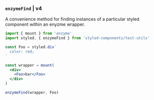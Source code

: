 ### `enzymeFind` | v4

A convenience method for finding instances of a particular styled component within an enyzme wrapper.

```jsx
import { mount } from 'enzyme'
import styled, { enzymeFind } from 'styled-components/test-utils'

const Foo = styled.div`
  color: red;
`

const wrapper = mount(
  <div>
    <Foo>bar</Foo>
  </div>
)

enzymeFind(wrapper, Foo)
```
